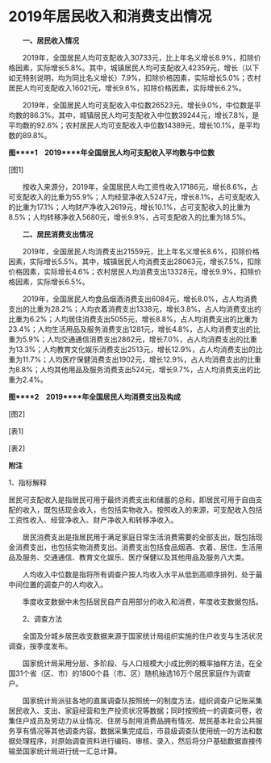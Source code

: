 # 2019年居民收入和消费支出情况

　　**一、居民收入情况**

　　2019年，全国居民人均可支配收入30733元，比上年名义增长8.9%，扣除价格因素，实际增长5.8%。其中，城镇居民人均可支配收入42359元，增长（以下如无特别说明，均为同比名义增长）7.9%，扣除价格因素，实际增长5.0%；农村居民人均可支配收入16021元，增长9.6%，扣除价格因素，实际增长6.2%。

　　2019年，全国居民人均可支配收入中位数26523元，增长9.0%，中位数是平均数的86.3%。其中，城镇居民人均可支配收入中位数39244元，增长7.8%，是平均数的92.6%；农村居民人均可支配收入中位数14389元，增长10.1%，是平均数的89.8%。

**图****1**　**2019****年全国居民人均可支配收入平均数与中位数**

\[图1\]

　　按收入来源分，2019年，全国居民人均工资性收入17186元，增长8.6%，占可支配收入的比重为55.9%；人均经营净收入5247元，增长8.1%，占可支配收入的比重为17.1%；人均财产净收入2619元，增长10.1%，占可支配收入的比重为8.5%；人均转移净收入5680元，增长9.9%，占可支配收入的比重为18.5%。

　　**二、居民消费支出情况**

　　2019年，全国居民人均消费支出21559元，比上年名义增长8.6%，扣除价格因素，实际增长5.5%。其中，城镇居民人均消费支出28063元，增长7.5%，扣除价格因素，实际增长4.6%；农村居民人均消费支出13328元，增长9.9%，扣除价格因素，实际增长6.5%。

　　2019年，全国居民人均食品烟酒消费支出6084元，增长8.0%，占人均消费支出的比重为28.2%；人均衣着消费支出1338元，增长3.8%，占人均消费支出的比重为6.2%；人均居住消费支出5055元，增长8.8%，占人均消费支出的比重为23.4%；人均生活用品及服务消费支出1281元，增长4.8%，占人均消费支出的比重为5.9%；人均交通通信消费支出2862元，增长7.0%，占人均消费支出的比重为13.3%；人均教育文化娱乐消费支出2513元，增长12.9%，占人均消费支出的比重为11.7%；人均医疗保健消费支出1902元，增长12.9%，占人均消费支出的比重为8.8%；人均其他用品及服务消费支出524元，增长9.7%，占人均消费支出的比重为2.4%。

**图****2**　**2019****年全国居民人均消费支出及构成**

\[图2\]

\[表1\]

\[表2\]

**附注**

1、指标解释

居民可支配收入是指居民可用于最终消费支出和储蓄的总和，即居民可用于自由支配的收入，既包括现金收入，也包括实物收入。按照收入的来源，可支配收入包括工资性收入、经营净收入、财产净收入和转移净收入。

　　居民消费支出是指居民用于满足家庭日常生活消费需要的全部支出，既包括现金消费支出，也包括实物消费支出。消费支出包括食品烟酒、衣着、居住、生活用品及服务、交通通信、教育文化娱乐、医疗保健以及其他用品及服务八大类。

　　人均收入中位数是指将所有调查户按人均收入水平从低到高顺序排列，处于最中间位置的调查户的人均收入。

　　季度收支数据中未包括居民自产自用部分的收入和消费，年度收支数据包括。

　　2、调查方法

　　全国及分城乡居民收支数据来源于国家统计局组织实施的住户收支与生活状况调查，按季度发布。

　　国家统计局采用分层、多阶段、与人口规模大小成比例的概率抽样方法，在全国31个省（区、市）的1800个县（市、区）随机抽选16万个居民家庭作为调查户。

　　国家统计局派驻各地的直属调查队按照统一的制度方法，组织调查户记账采集居民收入、支出、家庭经营和生产投资状况等数据；同时按照统一的调查问卷，收集住户成员及劳动力从业情况、住房与耐用消费品拥有情况、居民基本社会公共服务享有情况等其他调查内容。数据采集完成后，市县级调查队使用统一的方法和数据处理程序，对原始调查资料进行编码、审核、录入，然后将分户基础数据直接传输至国家统计局进行统一汇总计算。